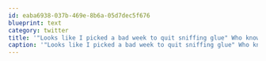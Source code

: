 ```yaml
---
id: eaba6938-037b-469e-8b6a-05d7dec5f676
blueprint: text
category: twitter
title: '"Looks like I picked a bad week to quit sniffing glue" Who knows what movie this is from?'
caption: '"Looks like I picked a bad week to quit sniffing glue" Who knows what movie this is from?'
---
```

